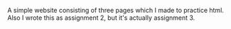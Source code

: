 A simple website consisting of three pages which I made to practice html.
Also I wrote this as assignment 2, but it's actually assignment 3.
